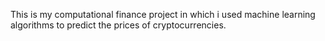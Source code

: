 This is my computational finance project in which i used machine learning algorithms to predict the prices of cryptocurrencies.
